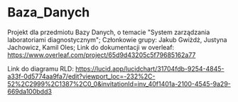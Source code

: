 # Baza_Danych
Projekt dla przedmiotu Bazy Danych, o temacie "System zarządzania laboratoriami diagnostycznym";
Członkowie grupy:
Jakub Gwiżdż, Justyna Jachowicz, Kamil Oles;
Link do dokumentacji w overleaf:
https://www.overleaf.com/project/65d9d43205c5f79685162a77

Link do diagramu RLD:
https://lucid.app/lucidchart/31704fdb-9254-4845-a33f-0d5774aa9fa7/edit?viewport_loc=-232%2C-52%2C2999%2C1387%2C0_0&invitationId=inv_40f1401a-2100-4545-9a29-669da100bdd3
